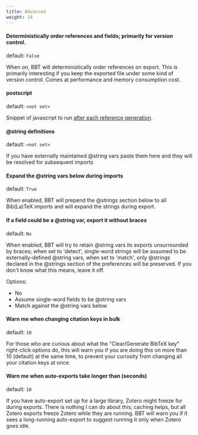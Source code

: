 ```yaml
---
title: Advanced
weight: 14
---
```



#### Deterministically order references and fields; primarily for version control.

default: `False`

When on, BBT will deterministically order references on export. This is primarily interesting if you keep the exported file under some kind of version control. Comes at performance and memory consumption cost.

#### postscript

default: `<not set>`

Snippet of javascript to run [after each reference generation](scripting).

#### @string definitions

default: `<not set>`

If you have externally maintained @string vars paste them here and they will be resolved for subsequent imports

#### Expand the @string vars below during imports

default: `True`

When enabled, BBT will prepend the @strings section below to all Bib(La)TeX imports and will expand the strings during export.

#### If a field could be a @string var, export it without braces

default: `No`

When enabled, BBT will try to retain @string vars its exports unsurrounded by braces; when set to 'detect', single-word strings will be assumed to be externally-defined @string vars,
when set to 'match', only @strings declared in the @strings section of the preferences will be preserved. If you don't know what this means, leave it off.

Options:

* No
* Assume single-word fields to be @string vars
* Match against the @string vars below


#### Warn me when changing citation keys in bulk

default: `10`

For those who are curious about what the "Clear/Generate BibTeX key" right-click options do, this will warn
you if you are doing this on more than 10 (default) at the same time, to prevent your curiosity from changing
all your citation keys at once.

#### Warn me when auto-exports take longer than (seconds)

default: `10`

If you have auto-export set up for a large library, Zotero might freeze for during exports. There is nothing I can do about this; caching helps,
but all Zotero exports freeze Zotero while they are running. BBT will warn you if it sees a long-running auto-export to suggest running it only
when Zotero goes idle.

